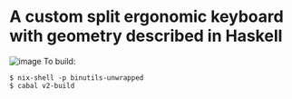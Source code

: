 # A custom split ergonomic keyboard with geometry described in Haskell

![image](https://user-images.githubusercontent.com/33742833/100955271-36b5bd00-34e4-11eb-83db-5ba804a9266d.png)
To build:
```ShellSession
$ nix-shell -p binutils-unwrapped
$ cabal v2-build
```
